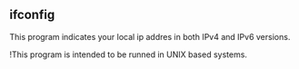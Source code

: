 ## ifconfig

This program indicates your local ip addres in both IPv4 and IPv6 versions.

!This program is intended to be runned in UNIX based systems.
